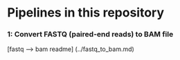 # Pipelines in this repository

### 1: Convert FASTQ (paired-end reads) to BAM file
[fastq --> bam readme] (../fastq_to_bam.md)

